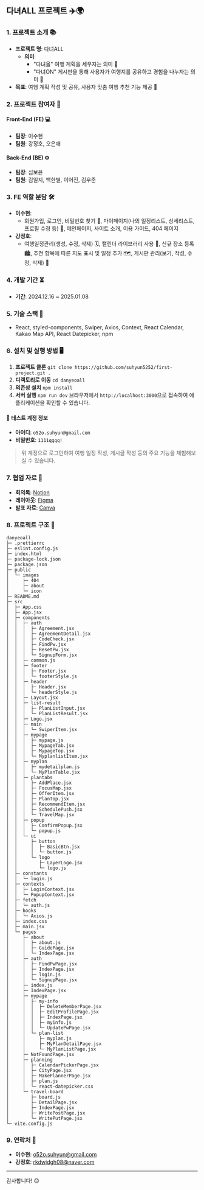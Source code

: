 ## 다녀ALL 프로젝트 ✈️🌍

### 1. 프로젝트 소개 📚

- **프로젝트 명**: 다녀ALL
  - **의미**:
    - "다녀올" 여행 계획을 세우자는 의미 📝
    - "다녀ON" 게시판을 통해 사용자가 여행지를 공유하고 경험을 나누자는 의미 💬
- **목표**: 여행 계획 작성 및 공유, 사용자 맞춤 여행 추천 기능 제공 🎯

### 2. 프로젝트 참여자 👥

#### Front-End (FE) 💻

- **팀장**: 이수현
- **팀원**: 강정호, 오은애

#### Back-End (BE) ⚙️

- **팀장**: 심보윤
- **팀원**: 김일지, 백한별, 이어진, 김우준

### 3. FE 역할 분담 🛠️

- **이수현**:
  - 회원가입, 로그인, 비밀번호 찾기 🔑, 마이페이지(나의 일정리스트, 상세리스트, 프로필 수정 등) 📅, 메인페이지, 사이트 소개, 이용 가이드, 404 페이지
- **강정호**:
  - 여행일정관리(생성, 수정, 삭제) 🗓️, 캘린더 라이브러리 사용 📆, 신규 장소 등록 🏙️, 추천 항목에 따른 지도 표시 및 일정 추가 🗺️, 게시판 관리(보기, 작성, 수정, 삭제) 📝

### 4. 개발 기간 ⏳

- **기간**: 2024.12.16 ~ 2025.01.08

### 5. 기술 스택 🔧

- React, styled-components, Swiper, Axios, Context, React Calendar, Kakao Map API, React Datepicker, npm

### 6. 설치 및 실행 방법 🖥️

1. **프로젝트 클론**
   `git clone https://github.com/suhyun5252/first-project.git .`
2. **디렉토리로 이동**
   `cd danyeoall`
3. **의존성 설치**
   `npm install`
4. **서버 실행**
   `npm run dev`
   브라우저에서 `http://localhost:3000`으로 접속하여 애플리케이션을 확인할 수 있습니다.

#### 🔐 테스트 계정 정보

- **아이디**: `o52o.suhyun@gmail.com`
- **비밀번호**: `1111qqqq!`

> 위 계정으로 로그인하여 여행 일정 작성, 게시글 작성 등의 주요 기능을 체험해보실 수 있습니다.

### 7. 협업 자료 📝

- **회의록**: [Notion](https://buttercup-lyric-4ee.notion.site/1576cf890caa807e865deba39a032df0?v=1a46cf890caa8096a912000cd85f7711&pvs=4)
- **레이아웃**: [Figma](https://www.figma.com/design/L57TThYRiljYfnrPiq9HEL/1%EC%B0%A8-%ED%94%84%EB%A1%9C%EC%A0%9D%ED%8A%B8-%EC%99%80%EC%9D%B4%EC%96%B4%ED%94%84%EB%A0%88%EC%9E%84?node-id=1-6&t=ELSCthh6nxVc5E2m-1)
- **발표 자료**: [Canva](https://www.canva.com/design/DAGbHithVhQ/1s9tg3SOvaOuf8lpAN7tJA/edit)

### 8. 프로젝트 구조 📂

```
danyeoall
├─ .prettierrc
├─ eslint.config.js
├─ index.html
├─ package-lock.json
├─ package.json
├─ public
│  └─ images
│     ├─ 404
│     ├─ about
│     └─ icon
├─ README.md
├─ src
│  ├─ App.css
│  ├─ App.jsx
│  ├─ components
│  │  ├─ auth
│  │  │  ├─ Agreement.jsx
│  │  │  ├─ AgreementDetail.jsx
│  │  │  ├─ CodeCheck.jsx
│  │  │  ├─ FindPw.jsx
│  │  │  ├─ ResetPw.jsx
│  │  │  └─ SignupForm.jsx
│  │  ├─ common.js
│  │  ├─ footer
│  │  │  ├─ Footer.jsx
│  │  │  └─ footerStyle.js
│  │  ├─ header
│  │  │  ├─ Header.jsx
│  │  │  └─ headerStyle.js
│  │  ├─ Layout.jsx
│  │  ├─ list-result
│  │  │  ├─ PlanListInput.jsx
│  │  │  └─ PlanListResult.jsx
│  │  ├─ Logo.jsx
│  │  ├─ main
│  │  │  └─ SwiperItem.jsx
│  │  ├─ mypage
│  │  │  ├─ mypage.js
│  │  │  ├─ MypageTab.jsx
│  │  │  ├─ MypageTop.jsx
│  │  │  └─ MyplanlistItem.jsx
│  │  ├─ myplan
│  │  │  ├─ mydetailplan.js
│  │  │  └─ MyPlanTable.jsx
│  │  ├─ plantabs
│  │  │  ├─ AddPlace.jsx
│  │  │  ├─ FocusMap.jsx
│  │  │  ├─ OfferItem.jsx
│  │  │  ├─ PlanTop.jsx
│  │  │  ├─ RecommendItem.jsx
│  │  │  ├─ SchedulePush.jsx
│  │  │  └─ TravelMap.jsx
│  │  ├─ popup
│  │  │  ├─ ConfirmPopup.jsx
│  │  │  └─ popup.js
│  │  └─ ui
│  │     ├─ button
│  │     │  ├─ BasicBtn.jsx
│  │     │  └─ button.js
│  │     └─ logo
│  │        ├─ LayerLogo.jsx
│  │        └─ logo.js
│  ├─ constants
│  │  └─ login.js
│  ├─ contexts
│  │  ├─ LoginContext.jsx
│  │  └─ PopupContext.jsx
│  ├─ fetch
│  │  └─ auth.js
│  ├─ hooks
│  │  └─ Axios.js
│  ├─ index.css
│  ├─ main.jsx
│  └─ pages
│     ├─ about
│     │  ├─ about.js
│     │  ├─ GuidePage.jsx
│     │  └─ IndexPage.jsx
│     ├─ auth
│     │  ├─ FindPwPage.jsx
│     │  ├─ IndexPage.jsx
│     │  ├─ login.js
│     │  └─ SignupPage.jsx
│     ├─ index.js
│     ├─ IndexPage.jsx
│     ├─ mypage
│     │  ├─ my-info
│     │  │  ├─ DeleteMemberPage.jsx
│     │  │  ├─ EditProfilePage.jsx
│     │  │  ├─ IndexPage.jsx
│     │  │  ├─ myinfo.js
│     │  │  └─ UpdatePwPage.jsx
│     │  └─ plan-list
│     │     ├─ myplan.js
│     │     ├─ MyPlanDetailPage.jsx
│     │     └─ MyPlanListPage.jsx
│     ├─ NotFoundPage.jsx
│     ├─ planning
│     │  ├─ CalendarPickerPage.jsx
│     │  ├─ CityPage.jsx
│     │  ├─ MakePlannerPage.jsx
│     │  ├─ plan.js
│     │  └─ react-datepicker.css
│     └─ travel-board
│        ├─ board.js
│        ├─ DetailPage.jsx
│        ├─ IndexPage.jsx
│        ├─ WritePostPage.jsx
│        └─ WritePutPage.jsx
└─ vite.config.js
```

### 9. 연락처 📧

- **이수현**: o52o.suhyun@gmail.com
- **강정호**: rkdwjdgh08@naver.com

---

감사합니다! 😊
